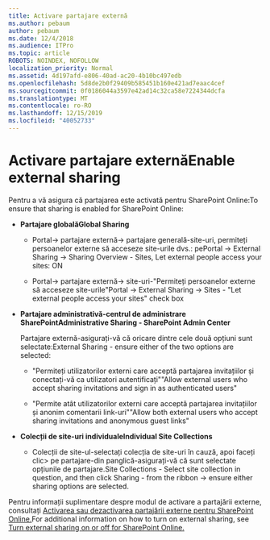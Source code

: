 ```yaml
---
title: Activare partajare externă
ms.author: pebaum
author: pebaum
ms.date: 12/4/2018
ms.audience: ITPro
ms.topic: article
ROBOTS: NOINDEX, NOFOLLOW
localization_priority: Normal
ms.assetid: 4d197afd-e806-40ad-ac20-4b10bc497edb
ms.openlocfilehash: 5d8de2b0f29409b585451b160e421ad7eaac4cef
ms.sourcegitcommit: 0f0186044a3597e42ad14c32ca58e7224344dcfa
ms.translationtype: MT
ms.contentlocale: ro-RO
ms.lasthandoff: 12/15/2019
ms.locfileid: "40052733"
---
```

# <a name="enable-external-sharing"></a><span data-ttu-id="f2454-102">Activare partajare externă</span><span class="sxs-lookup"><span data-stu-id="f2454-102">Enable external sharing</span></span>

 <span data-ttu-id="f2454-103">Pentru a vă asigura că partajarea este activată pentru SharePoint Online:</span><span class="sxs-lookup"><span data-stu-id="f2454-103">To ensure that sharing is enabled for SharePoint Online:</span></span>
  
- <span data-ttu-id="f2454-104">**Partajare globală**</span><span class="sxs-lookup"><span data-stu-id="f2454-104">**Global Sharing**</span></span>
    
  - <span data-ttu-id="f2454-105">Portal-\> partajare externă-\> partajare generală-site-uri, permiteți persoanelor externe să acceseze site-urile dvs.: pe</span><span class="sxs-lookup"><span data-stu-id="f2454-105">Portal -\> External Sharing -\> Sharing Overview - Sites, Let external people access your sites: ON</span></span>
    
  - <span data-ttu-id="f2454-106">Portal-\> partajare externă-\> site-uri-"Permiteți persoanelor externe să acceseze site-urile"</span><span class="sxs-lookup"><span data-stu-id="f2454-106">Portal -\> External Sharing -\> Sites - "Let external people access your sites" check box</span></span>
    
- <span data-ttu-id="f2454-107">**Partajare administrativă-centrul de administrare SharePoint**</span><span class="sxs-lookup"><span data-stu-id="f2454-107">**Administrative Sharing - SharePoint Admin Center**</span></span>
    
    <span data-ttu-id="f2454-108">Partajare externă-asigurați-vă că oricare dintre cele două opțiuni sunt selectate:</span><span class="sxs-lookup"><span data-stu-id="f2454-108">External Sharing - ensure either of the two options are selected:</span></span>
    
  - <span data-ttu-id="f2454-109">"Permiteți utilizatorilor externi care acceptă partajarea invitațiilor și conectați-vă ca utilizatori autentificați"</span><span class="sxs-lookup"><span data-stu-id="f2454-109">"Allow external users who accept sharing invitations and sign in as authenticated users"</span></span>
    
  - <span data-ttu-id="f2454-110">"Permite atât utilizatorilor externi care acceptă partajarea invitațiilor și anonim comentarii link-uri"</span><span class="sxs-lookup"><span data-stu-id="f2454-110">"Allow both external users who accept sharing invitations and anonymous guest links"</span></span>
    
- <span data-ttu-id="f2454-111">**Colecții de site-uri individuale**</span><span class="sxs-lookup"><span data-stu-id="f2454-111">**Individual Site Collections**</span></span>
    
  - <span data-ttu-id="f2454-112">Colecții de site-ul-selectați colecția de site-uri în cauză, apoi faceți clic\> pe partajare-din panglică-asigurați-vă că sunt selectate opțiunile de partajare.</span><span class="sxs-lookup"><span data-stu-id="f2454-112">Site Collections - Select site collection in question, and then click Sharing - from the ribbon -\> ensure either sharing options are selected.</span></span>
    
<span data-ttu-id="f2454-113">Pentru informații suplimentare despre modul de activare a partajării externe, consultați [Activarea sau dezactivarea partajării externe pentru SharePoint Online.](https://go.microsoft.com/fwlink/?linkid=2047681&amp;clcid=0x409)</span><span class="sxs-lookup"><span data-stu-id="f2454-113">For additional information on how to turn on external sharing, see [Turn external sharing on or off for SharePoint Online.](https://go.microsoft.com/fwlink/?linkid=2047681&amp;clcid=0x409)</span></span>
  

